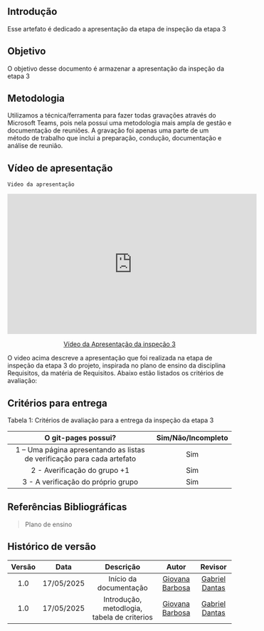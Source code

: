 ## Introdução

Esse artefato é dedicado a apresentação da etapa de inspeção da etapa 3

## Objetivo

O objetivo desse documento é armazenar a apresentação da inspeção da etapa 3

## Metodologia

Utilizamos a técnica/ferramenta para fazer todas gravações através do Microsoft Teams, pois nela possui uma metodologia mais ampla de gestão e documentação de reuniões. A gravação foi apenas uma parte de um método de trabalho que inclui a preparação, condução, documentação e análise de reunião.

## Vídeo de apresentação

    Video da apresentação

<p style="text-align: center"><iframe width="560" height="315" src="https://www.youtube.com/embed/4poV3CJMFiM" title="YouTube video player" frameborder="0" allow="accelerometer; autoplay; clipboard-write; encrypted-media; gyroscope; picture-in-picture; web-share" referrerpolicy="strict-origin-when-cross-origin" allowfullscreen></iframe></p>
<p style="text-align: center"><a href="  https://youtu.be/4poV3CJMFiM" target="blanket">Vídeo da Apresentação da inspeção 3</a></p>



O video acima descreve a apresentação que foi realizada na etapa de inspeção da etapa 3 do projeto, inspirada no plano de ensino da disciplina Requisitos, da matéria de Requisitos. Abaixo estão listados os critérios de avaliação:

## Critérios para entrega

Tabela 1: Critérios de avaliação para a entrega da inspeção da etapa 3

|                                                                                                                      O git-pages possui?                                                                                                                      | Sim/Não/Incompleto | 
| :-----------------------------------------------------------------------------------------------------------------------------------------------------------------------------------------------------------------------------------------------------------: | :----------------: |
|                                                                                   1 – Uma página apresentando as listas de verificação para cada artefato                                                                                |              Sim      |                                 
|                                2 - Averificação do grupo +1  |         Sim               
|                                                                               3 - A verificação do próprio grupo                                      |        Sim         
                                                 

## Referências Bibliográficas

> Plano de ensino

## Histórico de versão

| Versão |    Data    |              Descrição              |                     Autor                     | Revisor |
| :----: | :--------: | :---------------------------------: | :-------------------------------------------: | :-----: |
|  1.0   | 17/05/2025 |       Início da documentação        | [Giovana Barbosa ](https://github.com/gio221) |   [Gabriel Dantas](https://github.com/gbevi)         |
|  1.0   | 17/05/2025 |      Introdução, metodlogia, tabela de criterios       | [Giovana Barbosa ](https://github.com/gio221) |    [Gabriel Dantas](https://github.com/gbevi)         |



